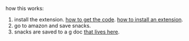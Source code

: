 how this works:  
1. install the extension. [how to get the code](https://help.github.com/desktop/guides/contributing/cloning-a-repository-from-github-to-github-desktop/). [how to install an extension](http://www.howtogeek.com/233355/how-to-install-extensions-from-outside-the-chrome-web-store-and-firefox-add-ons-gallery/).  
2. go to amazon and save snacks.  
3. snacks are saved to a g doc [that lives here](https://docs.google.com/spreadsheets/d/1wFgtTJwhg7H5C6XHeDnDAcaMEHrkG8kfHdXLWKcgwvk/edit#gid=1730317601).  


